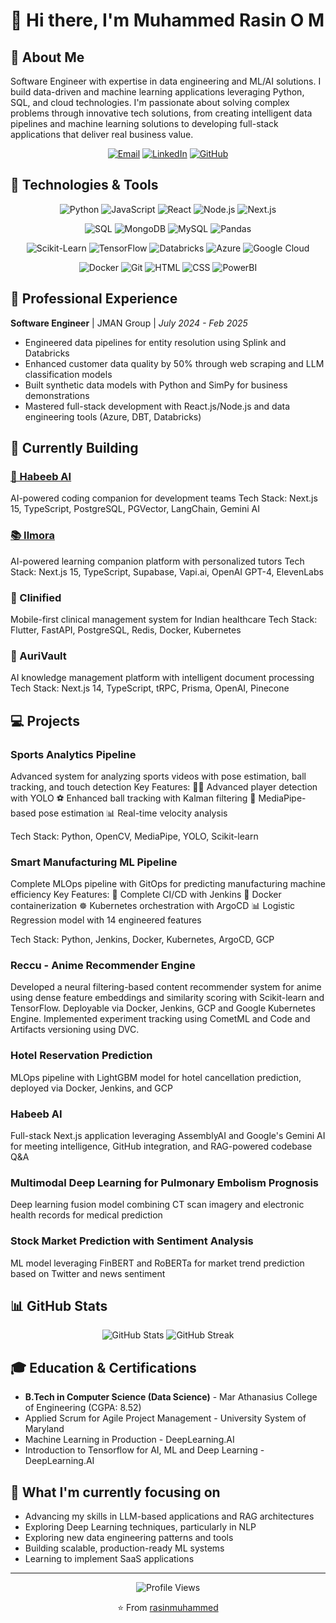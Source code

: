 # 👋 Hi there, I'm Muhammed Rasin O M

## 💫 About Me

Software Engineer with expertise in data engineering and ML/AI solutions. I build data-driven and machine learning applications leveraging Python, SQL, and cloud technologies. I'm passionate about solving complex problems through innovative tech solutions, from creating intelligent data pipelines and machine learning solutions to developing full-stack applications that deliver real business value.

<div align="center">
  <a href="mailto:rasinbinabdulla@gmail.com"><img src="https://img.shields.io/badge/Email-D14836?style=for-the-badge&logo=gmail&logoColor=white" alt="Email" /></a>
  <a href="https://www.linkedin.com/in/rasinmuhammed"><img src="https://img.shields.io/badge/LinkedIn-0077B5?style=for-the-badge&logo=linkedin&logoColor=white" alt="LinkedIn" /></a>
  <a href="https://github.com/rasinmuhammed"><img src="https://img.shields.io/badge/GitHub-100000?style=for-the-badge&logo=github&logoColor=white" alt="GitHub" /></a>
</div>

## 🔧 Technologies & Tools

<div align="center">
  
  ![Python](https://img.shields.io/badge/Python-3776AB?style=for-the-badge&logo=python&logoColor=white)
  ![JavaScript](https://img.shields.io/badge/JavaScript-F7DF1E?style=for-the-badge&logo=javascript&logoColor=black)
  ![React](https://img.shields.io/badge/React-20232A?style=for-the-badge&logo=react&logoColor=61DAFB)
  ![Node.js](https://img.shields.io/badge/Node.js-43853D?style=for-the-badge&logo=node.js&logoColor=white)
  ![Next.js](https://img.shields.io/badge/Next.js-000000?style=for-the-badge&logo=next.js&logoColor=white)
  
  ![SQL](https://img.shields.io/badge/SQL-4479A1?style=for-the-badge&logo=postgresql&logoColor=white)
  ![MongoDB](https://img.shields.io/badge/MongoDB-4EA94B?style=for-the-badge&logo=mongodb&logoColor=white)
  ![MySQL](https://img.shields.io/badge/MySQL-005C84?style=for-the-badge&logo=mysql&logoColor=white)
  ![Pandas](https://img.shields.io/badge/Pandas-150458?style=for-the-badge&logo=pandas&logoColor=white)
  
  ![Scikit-Learn](https://img.shields.io/badge/Scikit_Learn-F7931E?style=for-the-badge&logo=scikit-learn&logoColor=white)
  ![TensorFlow](https://img.shields.io/badge/TensorFlow-FF6F00?style=for-the-badge&logo=tensorflow&logoColor=white)
  ![Databricks](https://img.shields.io/badge/Databricks-FF3621?style=for-the-badge&logo=databricks&logoColor=white)
  ![Azure](https://img.shields.io/badge/Azure-0078D4?style=for-the-badge&logo=microsoft-azure&logoColor=white)
  ![Google Cloud](https://img.shields.io/badge/Google_Cloud-4285F4?style=for-the-badge&logo=google-cloud&logoColor=white)
  
  ![Docker](https://img.shields.io/badge/Docker-2496ED?style=for-the-badge&logo=docker&logoColor=white)
  ![Git](https://img.shields.io/badge/Git-F05032?style=for-the-badge&logo=git&logoColor=white)
  ![HTML](https://img.shields.io/badge/HTML5-E34F26?style=for-the-badge&logo=html5&logoColor=white)
  ![CSS](https://img.shields.io/badge/CSS3-1572B6?style=for-the-badge&logo=css3&logoColor=white)
  ![PowerBI](https://img.shields.io/badge/PowerBI-F2C811?style=for-the-badge&logo=power-bi&logoColor=black)
  
</div>

## 🚀 Professional Experience

**Software Engineer** | JMAN Group | _July 2024 - Feb 2025_
- Engineered data pipelines for entity resolution using Splink and Databricks
- Enhanced customer data quality by 50% through web scraping and LLM classification models
- Built synthetic data models with Python and SimPy for business demonstrations
- Mastered full-stack development with React.js/Node.js and data engineering tools (Azure, DBT, Databricks)

## 🚧 Currently Building

### [🤖 Habeeb AI](https://www.habeeb-ai.vercel.app)
AI-powered coding companion for development teams
Tech Stack: Next.js 15, TypeScript, PostgreSQL, PGVector, LangChain, Gemini AI

### [📚 Ilmora](https://www.ilmora-lms.vercel.app)
AI-powered learning companion platform with personalized tutors
Tech Stack: Next.js 15, TypeScript, Supabase, Vapi.ai, OpenAI GPT-4, ElevenLabs

### 🏥 Clinified
Mobile-first clinical management system for Indian healthcare
Tech Stack: Flutter, FastAPI, PostgreSQL, Redis, Docker, Kubernetes

### 📄 AuriVault
AI knowledge management platform with intelligent document processing
Tech Stack: Next.js 14, TypeScript, tRPC, Prisma, OpenAI, Pinecone

## 💻 Projects

### Sports Analytics Pipeline
Advanced system for analyzing sports videos with pose estimation, ball tracking, and touch detection
Key Features:
🏃‍♂️ Advanced player detection with YOLO
⚽ Enhanced ball tracking with Kalman filtering
🦵 MediaPipe-based pose estimation
📊 Real-time velocity analysis

Tech Stack: Python, OpenCV, MediaPipe, YOLO, Scikit-learn

### Smart Manufacturing ML Pipeline
Complete MLOps pipeline with GitOps for predicting manufacturing machine efficiency
Key Features:
🔄 Complete CI/CD with Jenkins
🐳 Docker containerization
☸️ Kubernetes orchestration with ArgoCD
📊 Logistic Regression model with 14 engineered features

Tech Stack: Python, Jenkins, Docker, Kubernetes, ArgoCD, GCP

### Reccu - Anime Recommender Engine
Developed a neural filtering-based content recommender system for anime using dense feature embeddings and similarity scoring with Scikit-learn and TensorFlow. Deployable via Docker, Jenkins, GCP and Google Kubernetes Engine. Implemented experiment tracking using CometML and Code and Artifacts versioning using DVC.

### Hotel Reservation Prediction
MLOps pipeline with LightGBM model for hotel cancellation prediction, deployed via Docker, Jenkins, and GCP

### Habeeb AI
Full-stack Next.js application leveraging AssemblyAI and Google's Gemini AI for meeting intelligence, GitHub integration, and RAG-powered codebase Q&A

### Multimodal Deep Learning for Pulmonary Embolism Prognosis
Deep learning fusion model combining CT scan imagery and electronic health records for medical prediction

### Stock Market Prediction with Sentiment Analysis
ML model leveraging FinBERT and RoBERTa for market trend prediction based on Twitter and news sentiment

## 📊 GitHub Stats

<div align="center">
  <img src="https://github-readme-stats.vercel.app/api?username=rasinmuhammed&show_icons=true&theme=radical" alt="GitHub Stats" />
  <img src="https://github-readme-streak-stats.herokuapp.com/?user=rasinmuhammed&theme=radical" alt="GitHub Streak" />
</div>

## 🎓 Education & Certifications

- **B.Tech in Computer Science (Data Science)** - Mar Athanasius College of Engineering (CGPA: 8.52)
- Applied Scrum for Agile Project Management - University System of Maryland
- Machine Learning in Production - DeepLearning.AI
- Introduction to Tensorflow for AI, ML and Deep Learning - DeepLearning.AI

## 💼 What I'm currently focusing on

- Advancing my skills in LLM-based applications and RAG architectures
- Exploring Deep Learning techniques, particularly in NLP
- Exploring new data engineering patterns and tools
- Building scalable, production-ready ML systems
- Learning to implement SaaS applications

---

<div align="center">
  <img src="https://komarev.com/ghpvc/?username=rasinmuhammed&color=blueviolet" alt="Profile Views" />
  
  ⭐️ From [rasinmuhammed](https://github.com/rasinmuhammed)
</div>
